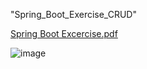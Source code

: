 "Spring_Boot_Exercise_CRUD" 

[Spring Boot Excercise.pdf](https://github.com/GeraldPamintuan/Spring-Boot-CRUD/files/8427204/Spring.Boot.Excercise.pdf)

![image](https://user-images.githubusercontent.com/75842005/161984502-ac6af2f9-6cf5-4da7-b92b-b89eff3d0070.png)





